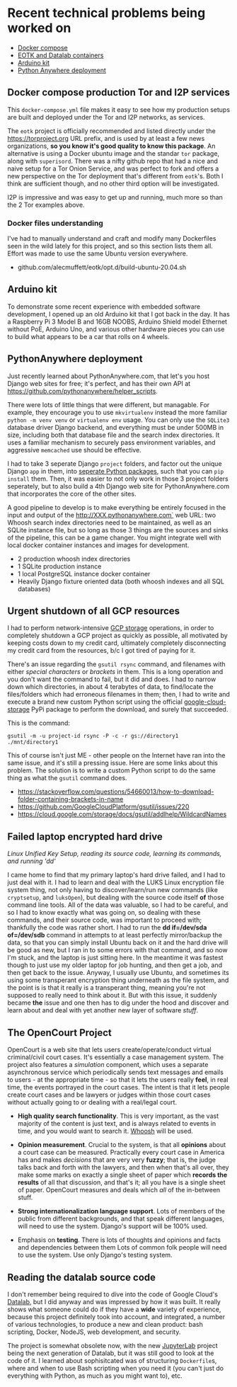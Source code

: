# Recent technical problems being worked on

- [Docker compose](DockerCompose.md)
- [EOTK and Datalab containers](eotk_datalab.md)
- [Arduino kit](arduino.md)
- [Python Anywhere deployment](python_anywhere.md)

## Docker compose production Tor and I2P services

This `docker-compose.yml` file makes it easy to see how my production setups are built and deployed under the Tor and I2P networks, as services.

The `eotk` project is officially recommended and listed directly under the https://torproject.org URL prefix, and is used by at least a few news organizations, **so you know it's good quality to know this package**.  An alternative is using a Docker ubuntu image and the standar `tor` package, along with `superisord`.  There was a nifty github repo that had a nice and naive setup for a Tor Onion Service, and was perfect to fork and offers a new perspective on the Tor deployment that's different from `eotk`'s.  Both I think are sufficient though, and no other third option will be investigated.

I2P is impressive and was easy to get up and running, much more so than the 2 Tor examples above.

### Docker files understanding

I've had to manually understand and craft and modify many Dockerfiles seen in the wild lately for this project, and so this section lists them all.  Effort was made to use the same Ubuntu version everywhere.

- github.com/alecmuffett/eotk/opt.d/build-ubuntu-20.04.sh

## Arduino kit

To demonstrate some recent experience with embedded software development, I opened up an old Arduino kit that I got back in the day.  It has a Raspberry Pi 3 Model B and 16GB NOOBS, Arduino Shield model Ethernet without PoE, Arduino Uno, and various other hardware pieces you can use to build what appears to be a car that rolls on 4 wheels.

## PythonAnywhere deployment

Just recently learned about PythonAnywhere.com, that let's you host Django web sites for free; it's perfect, and has their own API at https://github.com/pythonanywhere/helper_scripts.

There were lots of little things that were different, but managable.  For example, they encourage you to use `mkvirtualenv` instead the more familiar `python -m venv venv` or `virtualenv env` usage.  You can only use the `SQLite3` database driver Django backend, and everything must be under 500MB in size, including both that database file and the search index directories.  It uses a familiar mechanism to securely pass environment variables, and aggressive `memcached` use should be effective.

I had to take 3 seperate Django `project` folders, and factor out the unique Django `app` in them, into [seperate Python packages](https://docs.djangoproject.com/en/4.0/intro/reusable-apps/), such that you can `pip install` them.  Then, it was easier to not only work in those 3 project folders seperately, but to also build a 4th Django web site for PythonAnywhere.com that incorporates the core of the other sites.

A good pipeline to develop is to make everything be entirely focused in the input and output of the http://XXX.pythonanywhere.com` web URL: two Whoosh search index directories need to be maintained, as well as an SQLite instance file, but so long as those 3 things are the sources and sinks of the pipeline, this can be a game changer.  You might integrate well with local docker container instances and images for development.

- 2 production whoosh index directories
- 1 SQLite production instance
- 1 local PostgreSQL instance docker container
- Heavily Django fixture oriented data (both whoosh indexes and all SQL
  databases)

## Urgent shutdown of all GCP resources

I had to perform network-intensive [GCP storage](https://cloud.google.com/storage/) operations, in order to completely shutdown a GCP project as quickly as possible, all motivated by keeping costs down to my credit card, ultimately completely disconnecting my credit card from the resources, b/c I got tired of paying for it.

There's an issue regarding the `gsutil rsync` command, and filenames with either _special characters_ or _brackets_ in them.  This is a long operation and you don't want the command to fail, but it did and does.  I had to narrow down which directories, in about 4 terabytes of data, to find/locate the files/folders which had erroneous filenames in them; then, I had to write and execute a brand new custom Python script using the official [google-cloud-storage](https://pypi.org/project/google-cloud-storage/) PyPi package to perform the download, and surely that succeeded.

This is the command:
```
gsutil -m -u project-id rsync -P -c -r gs://directory1 ./mnt/directory1
```

This of course isn't just ME - other people on the Internet have ran into the same issue, and it's still a pressing issue.  Here are some links about this problem.  The solution is to write a custom Python script to do the same thing as what the `gsutil` command does.

<!-- [the script I wrote](gcs_copy.py) -->
- https://stackoverflow.com/questions/54660013/how-to-download-folder-containing-brackets-in-name
- https://github.com/GoogleCloudPlatform/gsutil/issues/220
- https://cloud.google.com/storage/docs/gsutil/addlhelp/WildcardNames

## Failed laptop encrypted hard drive

_Linux Unified Key Setup, reading its source code, learning its commands, and running 'dd'_

I came home to find that my primary laptop's hard drive failed, and I had to just deal with it.  I had to learn and deal with the LUKS Linux encryption file system thing, not only having to discover/learn/run new commands (like `cryptsetup`, and `luksOpen`), but dealing with the source code itself **of** those command line tools.  All of the data was valuable, so I had to be careful, and so I had to know exactly what was going on, so dealing with these commands, and  their source code, was important to proceed with; thankfully the code was rather short.  I had to run the **dd if=/dev/sda of=/dev/sdb** command in attempts to at least perfectly mirror/backup the data, so that you can simply install Ubuntu back on it and the hard drive will be good as new, but I ran in to some errors with that command, and so now I'm stuck, and the laptop is just sitting here.  In the meantime it was fastest though to just use my older laptop for job hunting, and then get a job, and then get back to the issue.  Anyway, I usually use Ubuntu, and sometimes its using some transperant encryption thing underneath as the file system, and the point is is that it really is a transperant thing, meaning you're not supposed to really need to think about it.  But with this issue, it suddenly became **the** issue and one then has to dig under the hood and discover and learn about and deal with yet another new layer of software *stuff*.

## The OpenCourt Project

OpenCourt is a web site that lets users create/operate/conduct virtual criminal/civil court cases.  It's essentially a case management system.  The project also features a *simulation* component, which uses a separate asynchronous service which periodically sends text messages and emails to users - at the appropriate time - so that it lets the users really **feel**, in real time, the events portrayed in the court cases.  The intent is that it lets people create court cases and be lawyers or judges within those court cases without actually going to or dealing with a real/legal court.

- **High quality search functionality**.  This is very important, as the vast majority of the content is just text, and is always related to events in time, and you would want to search it.  [Whoosh](https://github.com/mchaput/whoosh) will be used.

- **Opinion measurement**.  Crucial to the system, is that all **opinions** about a court case can be measured.  Practically every court case in America has and makes *decisions* that are very very **fuzzy**; that is, the judge talks back and forth with the lawyers, and then when that's all over, they make some marks on exactly a single sheet of paper which **records the results** of all that discussion, and that's it; all you have is a single sheet of paper.  OpenCourt measures and deals which *all* of the in-between stuff.

- **Strong internationalization language support**.  Lots of members of the public from different backgrounds, and that speak different languages, will need to use the system.  Django's support will be 100% used.

- Emphasis on **testing**.  There is lots of thoughts and opinions and facts and dependencies between them Lots of common folk people will need to use the system.  Use only Django's testing system.

## Reading the datalab source code

I don't remember being required to dive into the code of Google Cloud's [Datalab](https://github.com/googledatalab/datalab), but I did anyway and was impressed by how it was built.  It really shows what someone could do if they have a **wide** variety of experience, because this project definitely took into account, and integrated, a number of various technologies, to produce a new and clean product: bash scripting, Docker, NodeJS, web development, and security.

The project is somewhat obsolete now, with the new [JupyterLab](https://jupyter.org/) project being the next generation of Datalab, but it was still good to look at the code of it.  I learned about sophisitcated was of structuring `Dockerfile`s, where and when to use Bash scripting when you need it (you can't just do everything with Python, as much as you might want to), etc.
